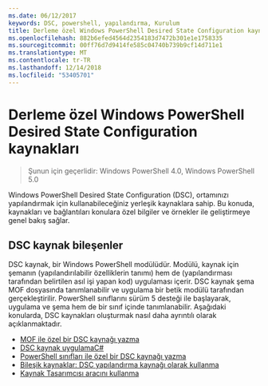 ```yaml
---
ms.date: 06/12/2017
keywords: DSC, powershell, yapılandırma, Kurulum
title: Derleme özel Windows PowerShell Desired State Configuration kaynakları
ms.openlocfilehash: 882b6efed4564d2354183d7472b301e1e1758335
ms.sourcegitcommit: 00ff76d7d9414fe585c04740b739b9cf14d711e1
ms.translationtype: MT
ms.contentlocale: tr-TR
ms.lasthandoff: 12/14/2018
ms.locfileid: "53405701"
---
```

# <a name="build-custom-windows-powershell-desired-state-configuration-resources"></a>Derleme özel Windows PowerShell Desired State Configuration kaynakları

> Şunun için geçerlidir: Windows PowerShell 4.0, Windows PowerShell 5.0

Windows PowerShell Desired State Configuration (DSC), ortamınızı yapılandırmak için kullanabileceğiniz yerleşik kaynaklara sahip. Bu konuda, kaynakları ve bağlantıları konulara özel bilgiler ve örnekler ile geliştirmeye genel bakış sağlar.

## <a name="dsc-resource-components"></a>DSC kaynak bileşenler

DSC kaynak, bir Windows PowerShell modülüdür. Modülü, kaynak için şemanın (yapılandırılabilir özelliklerin tanımı) hem de (yapılandırması tarafından belirtilen asıl işi yapan kod) uygulaması içerir. DSC kaynak şema MOF dosyasında tanımlanabilir ve uygulama bir betik modülü tarafından gerçekleştirilir. PowerShell sınıflarını sürüm 5 desteği ile başlayarak, uygulama ve şema hem de bir sınıf içinde tanımlanabilir. Aşağıdaki konularda, DSC kaynakları oluşturmak nasıl daha ayrıntılı olarak açıklanmaktadır.

* [MOF ile özel bir DSC kaynağı yazma](authoringResourceMOF.md)
* [DSC kaynak uygulamaC#](authoringResourceMofCS.md)
* [PowerShell sınıfları ile özel bir DSC kaynağı yazma](authoringResourceClass.md)
* [Bileşik kaynaklar: DSC yapılandırma kaynağı olarak kullanma](authoringResourceComposite.md)
* [Kaynak Tasarımcısı aracını kullanma](../authoringResourceMofDesigner.md)
